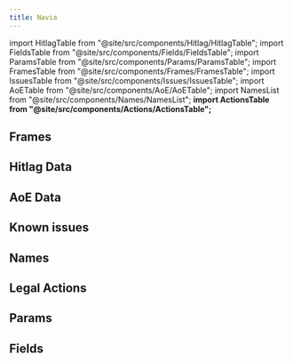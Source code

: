 ```yaml
---
title: Navia
---
```


import HitlagTable from "@site/src/components/Hitlag/HitlagTable";
import FieldsTable from "@site/src/components/Fields/FieldsTable";
import ParamsTable from "@site/src/components/Params/ParamsTable";
import FramesTable from "@site/src/components/Frames/FramesTable";
import IssuesTable from "@site/src/components/Issues/IssuesTable";
import AoETable from "@site/src/components/AoE/AoETable";
import NamesList from "@site/src/components/Names/NamesList";
**import ActionsTable from "@site/src/components/Actions/ActionsTable";**

## Frames

<FramesTable item_key="navia" />

## Hitlag Data

<HitlagTable item_key="navia" />

## AoE Data

<AoETable item_key="navia" />

## Known issues

<IssuesTable item_key="navia" />

## Names

<NamesList item_key="navia" />

## Legal Actions

<ActionsTable item_key="navia" />

## Params

<ParamsTable item_key="navia" />

## Fields

<FieldsTable item_key="navia" />

